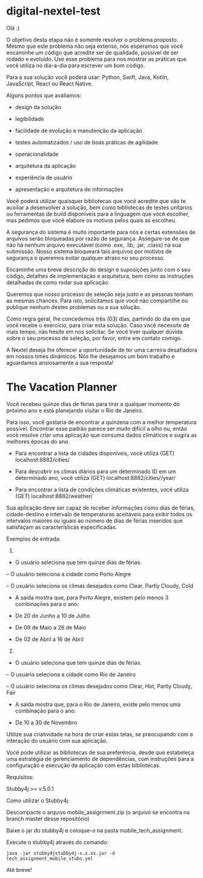 # digital-nextel-test

Olá :)

O objetivo desta etapa não é somente resolver o problema proposto. Mesmo que este problema não seja extenso, nós esperamos que você encaminhe um código que acredite ser de qualidade, possível de ser rodado e evoluído. Use esse problema para nos mostrar as práticas que você utiliza no dia-a-dia para escrever um bom código.
 
Para a sua solução você poderá usar: Python, Swift, Java, Kotlin, JavaScript, React ou React Native.

 Alguns pontos que avaliamos:
- design da solução

- legibilidade

- facilidade de evolução e manutenção da aplicação

- testes automatizados / uso de boas práticas de agilidade

- operacionalidade

- arquitetura da aplicação

- experiência de usuário

- apresentação e arquitetura de informações

 
Você poderá utilizar quaisquer bibliotecas que você acredite que vão te auxiliar a desenvolver a solução, bem como bibliotecas de testes unitários ou ferramentas de build disponíveis para a linguagem que você escolher, mas pedimos que você elabore os motivos pelos quais as escolheu.

 
A segurança do sistema é muito importante para nós e certas extensões de arquivos serão bloqueadas por razão de segurança. Assegure-se de que não há nenhum arquivo executável (como .exe, .lib, .jar, .class) na sua submissão. Nosso sistema bloqueará tais arquivos por motivos de segurança e queremos evitar qualquer atraso no seu processo. 

Encaminhe uma breve descrição do design e suposições junto com o seu código, detalhes de implementação e arquitetura, bem como as instruções detalhadas de como rodar sua aplicação.

Queremos que nosso processo de seleção seja justo e as pessoas tenham as mesmas chances. Para isto, solicitamos que você não compartilhe ou publique nenhum destes problemas ou a sua solução.

Como regra geral, lhe concedemos três (03) dias, partindo do dia em que você recebe o exercício, para criar esta solução. Caso você necessite de mais tempo, não hesite em nos solicitar. Se você tiver qualquer dúvida sobre o seu processo de seleção, por favor, entre em contato comigo.

 
A Nextel deseja lhe oferecer a oportunidade de ter uma carreira desafiadora em nossos times dinâmicos. Nós lhe desejamos um bom trabalho e aguardamos ansiosamente a sua resposta!


# The Vacation Planner

Você recebeu quinze dias de férias para tirar a qualquer momento do próximo ano e está planejando visitar o Rio de Janeiro.

Para isso, você gostaria de encontrar a quinzena com a melhor temperatura possível. Encontrar esse padrão parece ser muito difícil a olho nu, então você resolve criar uma aplicação que consuma dados climáticos e sugira as melhores épocas do ano.
 
* Para encontrar a lista de cidades disponíveis, você utiliza (GET) localhost:8882/cities/

* Para descobrir os climas diários para um determinado ID em um determinado ano, você utiliza (GET) localhost:8882/cities/<id>/year/<ano>

* Para encontrar a lista de condições climáticas existentes, você utiliza (GET) localhost:8882/weather/

 
Sua aplicação deve ser capaz de receber informações como dias de férias, cidade-destino e intervalo de temperaturas aceitáveis para exibir todos os intervalos maiores ou iguais ao número de dias de férias inseridos que satisfaçam as características especificadas.




Exemplos de entrada:

1.

- O usuário seleciona que tem quinze dias de férias.

– O usuário seleciona a cidade como Porto Alegre

– O usuário seleciona os climas desejados como Clear, Partly Cloudy, Cold

 
- A saída mostra que, para Porto Alegre, existem pelo menos 3 combinações para o ano:

- De 20 de Junho a 10 de Julho

- De 09 de Maio a 26 de Maio

- De 02 de Abril a 16 de Abril

 
2.

- O usuário seleciona que tem quinze dias de férias.

– O usuário seleciona a cidade como Rio de Janeiro

– O usuário seleciona os climas desejados como Clear, Hot, Partly Cloudy, Fair

 
- A saída mostra que, para o Rio de Janeiro, existe pelo menos uma combinação para o ano:

- De 10 a 30 de Novembro




Utilize sua criatividade na hora de criar estas telas, se preocupando com a interação do usuário com sua aplicação.

Você pode utilizar as bibliotecas de sua preferência, desde que estabeleça uma estratégia de gerenciamento de dependências, com instruções para a configuração e execução da aplicação com estas bibliotecas.




Requisitos:

Stubby4j >= v.5.0.1

 
Como utilizar o Stubby4j:

Descompacte o arquivo mobile_assignment.zip (o arquivo se encontra na branch master desse repositório)

Baixe o jar do stubby4j e coloque-o na pasta mobile_tech_assignment.

Execute o stubby4j através do comando: 

`java -jar stubby4jstubby4j-x.x.xx.jar -d tech_assignment_mobile_stubs.yml`

Até breve!
